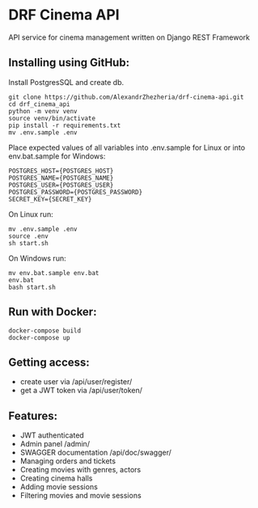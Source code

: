 # DRF Cinema API

API service for cinema management written on Django REST Framework

## Installing using GitHub:
Install PostgresSQL and create db.
```
git clone https://github.com/AlexandrZhezheria/drf-cinema-api.git
cd drf_cinema_api
python -m venv venv
source venv/bin/activate
pip install -r requirements.txt
mv .env.sample .env
```
Place expected values of all variables into .env.sample for Linux or into env.bat.sample for Windows:
```
POSTGRES_HOST={POSTGRES_HOST}
POSTGRES_NAME={POSTGRES_NAME}
POSTGRES_USER={POSTGRES_USER}
POSTGRES_PASSWORD={POSTGRES_PASSWORD}
SECRET_KEY={SECRET_KEY}
```
On Linux run:
```
mv .env.sample .env
source .env
sh start.sh
```
On Windows run:
```
mv env.bat.sample env.bat
env.bat
bash start.sh
```


## Run with Docker:
```
docker-compose build
docker-compose up
```

## Getting access:
- create user via /api/user/register/
- get a JWT token via /api/user/token/

## Features:
- JWT authenticated
- Admin panel /admin/
- SWAGGER documentation /api/doc/swagger/
- Managing orders and tickets
- Creating movies with genres, actors
- Creating cinema halls
- Adding movie sessions
- Filtering movies and movie sessions
